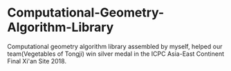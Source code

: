 # Computational-Geometry-Algorithm-Library
Computational geometry algorithm library assembled by myself, helped our team(Vegetables of Tongji) win silver medal in the ICPC Asia-East Continent Final Xi'an Site 2018.
